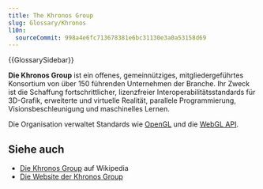```yaml
---
title: The Khronos Group
slug: Glossary/Khronos
l10n:
  sourceCommit: 998a4e6fc713678381e6bc31130e3a0a53158d69
---
```


{{GlossarySidebar}}

**Die Khronos Group** ist ein offenes, gemeinnütziges, mitgliedergeführtes Konsortium von über 150 führenden Unternehmen der Branche. Ihr Zweck ist die Schaffung fortschrittlicher, lizenzfreier Interoperabilitätsstandards für 3D-Grafik, erweiterte und virtuelle Realität, parallele Programmierung, Visionsbeschleunigung und maschinelles Lernen.

Die Organisation verwaltet Standards wie [OpenGL](/de/docs/Glossary/OpenGL) und die [WebGL API](/de/docs/Web/API/WebGL_API).

## Siehe auch

- [Die Khronos Group](https://en.wikipedia.org/wiki/Khronos_Group) auf Wikipedia
- [Die Website der Khronos Group](https://www.khronos.org/)
